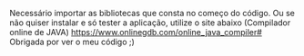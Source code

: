 Necessário importar as bibliotecas que consta no começo do código. 
Ou se não quiser instalar e só tester a aplicação, utilize o site abaixo (Compilador online de JAVA)
https://www.onlinegdb.com/online_java_compiler#
Obrigada por ver o meu código ;)
